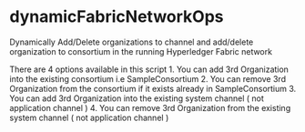 # dynamicFabricNetworkOps
Dynamically Add/Delete organizations to channel and add/delete organization to consortium in the running Hyperledger Fabric network

There are 4 options available in this script
	1. You can add 3rd Organization into the existing consortium i.e SampleConsortium
	2. You can remove 3rd Organization from the consortium if it exists already in SampleConsortium
	3. You can add 3rd Organization into the existing system channel ( not application channel )
	4. You can remove 3rd Organization from the existing system channel ( not application channel )
